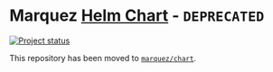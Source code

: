# Marquez [Helm Chart](https://helm.sh) - `DEPRECATED`


[![Project status](https://img.shields.io/badge/status-deprecated-orange.svg)]()

This repository has been moved to [`marquez/chart`](https://github.com/MarquezProject/marquez/tree/main/chart).